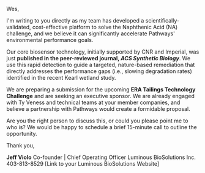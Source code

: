 Wes,

I'm writing to you directly as my team has developed a scientifically-validated, cost-effective platform to solve the Naphthenic Acid (NA) challenge, and we believe it can significantly accelerate Pathways' environmental performance goals.

Our core biosensor technology, initially supported by CNR and Imperial, was just **published in the peer-reviewed journal, _ACS Synthetic Biology_**. We use this rapid detection to guide a targeted, nature-based remediation that directly addresses the performance gaps (i.e., slowing degradation rates) identified in the recent Kearl wetland study.

We are preparing a submission for the upcoming **ERA Tailings Technology Challenge** and are seeking an executive sponsor. We are already engaged with Ty Veness and technical teams at your member companies, and believe a partnership with Pathways would create a formidable proposal.

Are you the right person to discuss this, or could you please point me to who is? We would be happy to schedule a brief 15-minute call to outline the opportunity.

Thank you,

**Jeff Violo** Co-founder | Chief Operating Officer Luminous BioSolutions Inc. 403-813-8529 [Link to your Luminous BioSolutions Website]